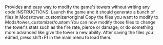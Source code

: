 Provides and easy way to modify the game's towers without writing any code
INSTRUCTIONS:
Launch the game and it should generate a bunch of files in Mods/tower_customizer/original
Copy the files you want to modify to Mods/tower_customizer/custom
You can now modify those files to change the tower's stats such as the fire rate, pierce or damage, or do something more advanced like give the tower a new ability.
After saving the files you edited, press shift+F1 in the main menu to load them.